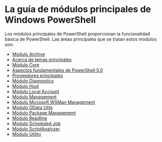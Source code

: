 #  La guía de módulos principales de Windows PowerShell

Los módulos principales de PowerShell proporcionan la funcionalidad básica de PowerShell.
Las áreas principales que se tratan estos módulos son:

-  [Módulo Archive](core-modules/Microsoft.PowerShell.Archive-Module.md)
-  [Acerca de temas principales](core-modules/Windows-PowerShell-Core-About-Topics.md)
-  [Módulo Core](core-modules/Microsoft.PowerShell.Core-Module.md)
-  [Aspectos fundamentales de PowerShell 5.0](core-modules/Windows-PowerShell-5.0.md)
-  [Proveedores principales](core-modules/Windows-PowerShell-Core-Providers.md)
-  [Módulo Diagnostics](core-modules/Microsoft.PowerShell.Diagnostics-Module.md)
-  [Módulo Host](core-modules/Microsoft.PowerShell.Host-Module.md)
-  [Módulo Local Account](core-modules/PSLocalAccount5-Module.md)
-  [Módulo Management](core-modules/Microsoft.PowerShell.Management-Module.md)
-  [Módulo Microsoft WSMan Management](core-modules/Microsoft.WSMan.Management-Module.md)
-  [Módulo OData Utils](core-modules/Microsoft.PowerShell.ODataUtils-Module.md)
-  [Módulo Package Management](core-modules/PackageManagement-Module.md)
-  [Módulo Readline](core-modules/PSReadline-Module.md)
-  [Módulo Scheduled Job](core-modules/PSScheduledJob-Module.md)
-  [Módulo ScriptAnalyzer](core-modules/PSScriptAnalyzer-Module.md)
-  [Módulo Utility](core-modules/Microsoft.PowerShell.Utility-Module.md)


<!--HONumber=May16_HO2-->


